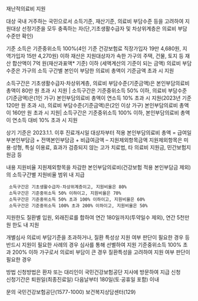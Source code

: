 재난적의료비 지원

대상
 국내 거주하는 국민으로서 소득기준, 재산기준, 의료비 부담수준 등을 고려하여 지원대상 선정기준을 모두 충족하는 자(단,기초생활수급자 및 차상위계층은 의료비 부담수준만 확인)

기준
 소득은 기준중위소득 100%(4인 기준 건강보험료 직장가입자 19만 4,680원, 지역가입자 15만 4,270원) 이하
 재산은 지원대상자가 속한 가구의 주택, 건물, 토지 등 재산 합산액이 7억 원(재산과표액* 기준) 이하 (세액계산의 기준이 되는 금액)
 의료비 부담수준은 가구의 소득 구간별 본인이 부담한 의료비 총액이 기준금액 초과 시 지원

 소득구간은 기초생활수급자·차상위계층, 의료비 부담수준(기준금액)은 본인부담의료비 총액이 80만 원 초과 시 지원                       |
 소득구간은 기준중위소득 50% 이하, 의료비 부담수준(기준금액)은(1인 가구) 본인부담의료비 총액이 연소득 10% 초과 시 지원(2023년 기준 120만 원 초과 시), 의료비 부담수준(기준금액)은(2인 이상 가구) 본인부담의료비 총액이 160만 원 초과 시 지원|
 소득구간은 기준중위소득 100% 이하, 본인부담의료비 총액이 연소득 대비 10% 초과 시 지원

 상기 기준은 2023.1.1. 이후 진료개시일 대상자부터 적용
 본인부담의료비 총액 = 급여일부본인부담금 + 전액본인부담금 + 비급여금액 – 지원제외항목금액
 지원제외항목은 미용·성형, 특실 이용료, 효과가 검증되지 않는 고가 치료법, 타 의료비 지원금, 민간보험지원금 등


내용
 지원비율
    지원제외항목을 차감한 본인부담의료비(건강보험 적용 본인부담금 제외)의 소득구간별 지원비율 범위 내 지급

     소득구간은 기초생활수급자·차상위계층이고, 지원비율은 80%
     소득구간은 기준중위소득 50% 이하이고, 지원비율은 70%
     소득구간은 기준중위소득 50% 초과 100% 이하이고, 지원비율은 60%
     소득구간은 기준중위소득 100% 초과 200% 이하이고, 지원비율은 50% 

 지원한도
   질환별 입원, 외래진료를 합하여 연간 180일까지(투약일수 제외), 연간 5천만 원 한도 내 지원

 개별심사
   의료비 부담기준을 초과하거나, 질환 특성상 지원 여부 판단이 필요한 경우 등 반드시 지원이 필요한 사례의 경우 심사를 통해 선별하여 지원
      기준중위소득 100% 초과 200% 이하 가구로서 의료비 부담이 큰 경우
      질환특성을 고려하여 지원 여부 판단이 필요한 경우

방법
 신청방법은 환자 또는 대리인이 국민건강보험공단 지사에 방문하여 지급 신청  
 신청기간은 퇴원일(최종진료일) 다음날부터 180일(토·공휴일 포함) 이내

문의
 국민건강보험공단(1577-1000)
 보건복지상담센터(129)
